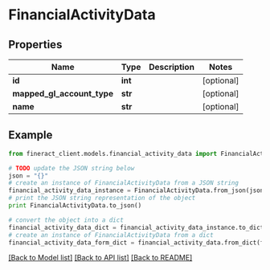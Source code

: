 # FinancialActivityData


## Properties

Name | Type | Description | Notes
------------ | ------------- | ------------- | -------------
**id** | **int** |  | [optional] 
**mapped_gl_account_type** | **str** |  | [optional] 
**name** | **str** |  | [optional] 

## Example

```python
from fineract_client.models.financial_activity_data import FinancialActivityData

# TODO update the JSON string below
json = "{}"
# create an instance of FinancialActivityData from a JSON string
financial_activity_data_instance = FinancialActivityData.from_json(json)
# print the JSON string representation of the object
print FinancialActivityData.to_json()

# convert the object into a dict
financial_activity_data_dict = financial_activity_data_instance.to_dict()
# create an instance of FinancialActivityData from a dict
financial_activity_data_form_dict = financial_activity_data.from_dict(financial_activity_data_dict)
```
[[Back to Model list]](../README.md#documentation-for-models) [[Back to API list]](../README.md#documentation-for-api-endpoints) [[Back to README]](../README.md)


